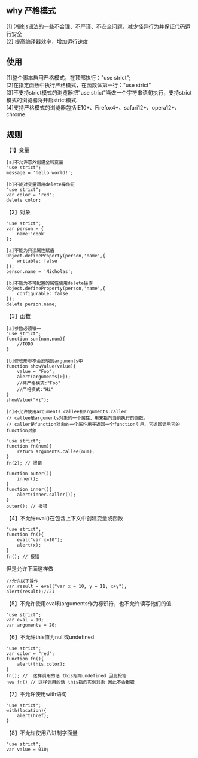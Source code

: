 ## why 严格模式
[1] 消除js语法的一些不合理、不严谨、不安全问题，减少怪异行为并保证代码运行安全  
[2] 提高编译器效率，增加运行速度

## 使用
[1]整个脚本启用严格模式，在顶部执行："use strict";  
[2]在指定函数中执行严格模式，在函数体第一行："use strict"  
[3]不支持strict模式的浏览器把"use strict"当做一个字符串语句执行，支持strict模式的浏览器将开启strict模式  
[4]支持严格模式的浏览器包括IE10+、Firefox4+、safari12+、opera12+、chrome

## 规则

【1】变量
```
[a]不允许意外创建全局变量
"use strict";
message = 'hello world!';

[b]不能对变量调用delete操作符
"use strict";
var color = 'red';
delete color;
```

【2】对象
```
"use strict";
var person = {
    name:'cook'
};

[a]不能为只读属性赋值
Object.defineProperty(person,'name',{
    writable: false
});
person.name = 'Nicholas';

[b]不能为不可配置的属性使用delete操作
Object.defineProperty(person,'name',{
    configurable: false
});
delete person.name;
```

【3】函数
```
[a]参数必须唯一
"use strict";
function sun(num,num){
    //TODO
}

[b]修改形参不会反映到arguments中
function showValue(value){
    value = "Foo";
    alert(arguments[0]);
    //非严格模式:"Foo"
    //严格模式:"Hi"
}
showValue("Hi");

[c]不允许使用arguments.callee和arguments.caller
// callee是arguments对象的一个属性、用来指向当前执行的函数。
// caller是function对象的一个属性用于返回一个function引用、它返回调用它的function对象

"use strict";
function fn(num){
    return arguments.callee(num);
}
fn(2); // 报错

function outer(){
    inner();
}
function inner(){
    alert(inner.caller());
}
outer(); // 报错

```

【4】不允许eval()在包含上下文中创建变量或函数
```
"use strict";
function fn(){
    eval("var x=10");
    alert(x);
}
fn(); // 报错
```

但是允许下面这样做
```
//允许以下操作
var result = eval("var x = 10, y = 11; x+y");
alert(result);//21
```

【5】不允许使用eval和arguments作为标识符，也不允许读写他们的值
```
"use strict";
var eval = 10;
var arguments = 20;
```

【6】不允许this值为null或undefined
```
"use strict";
var color = "red";
function fn(){
    alert(this.color);
}
fn(); //  这样调用的话 this指向undefined 因此报错
new fn() // 这样调用的话 this指向实例对象 因此不会报错
```

【7】不允许使用with语句
```
"use strict";
with(location){
    alert(href);
}
```

【8】不允许使用八进制字面量
```
"use strict";
var value = 010;
```
